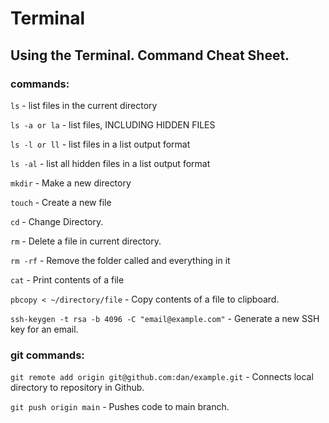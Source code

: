 # Terminal
## Using the Terminal. Command Cheat Sheet.

### commands:

`ls` - list files in the current directory

`ls -a or la` - list files, INCLUDING HIDDEN FILES

`ls -l or ll` - list files in a list output format

`ls -al` - list all hidden files in a list output format

`mkdir` - Make a new directory

`touch` - Create a new file

`cd` - Change Directory.

`rm` - Delete a file in current directory.

`rm -rf` - Remove the folder called and everything in it

`cat` - Print contents of a file

`pbcopy < ~/directory/file` - Copy contents of a file to clipboard.

`ssh-keygen -t rsa -b 4096 -C "email@example.com"` - Generate a new SSH key for an email.

### git commands:

`git remote add origin git@github.com:dan/example.git` - Connects local directory to repository in Github.

`git push origin main` - Pushes code to main branch.

